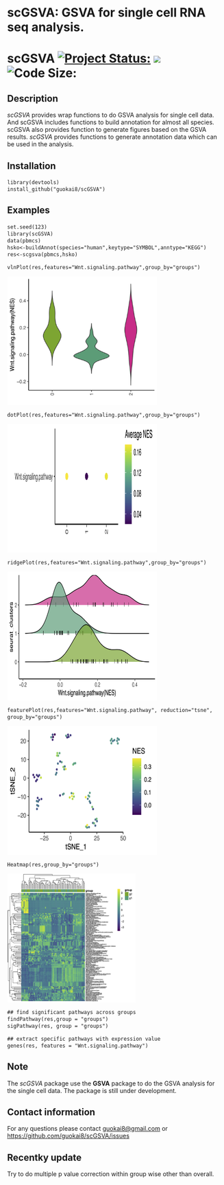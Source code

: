 # scGSVA: GSVA for single cell RNA seq analysis. 
# scGSVA [![Project Status:](http://www.repostatus.org/badges/latest/active.svg)](http://www.repostatus.org/#active)  [![](https://img.shields.io/badge/devel%20version-0.0.11-green.svg)](https://github.com/guokai8/scGSVA)  ![Code Size:](https://img.shields.io/github/languages/code-size/guokai8/scGSVA)
## Description
_scGSVA_ provides wrap functions to do GSVA analysis for single cell data. And scGSVA includes functions to build annotation for almost all species. scGSVA also provides function to generate figures based on the GSVA results.
_scGSVA_ provides functions to generate annotation data which can be used in the analysis.
## Installation
```
library(devtools)
install_github("guokai8/scGSVA")
``` 
## Examples
```{r}
set.seed(123)   
library(scGSVA)   
data(pbmcs)
hsko<-buildAnnot(species="human",keytype="SYMBOL",anntype="KEGG")
res<-scgsva(pbmcs,hsko)
```
```{r}
vlnPlot(res,features="Wnt.signaling.pathway",group_by="groups")
```
<img align="center" src = 'vln.jpg'  width=350 height=300>

```{r}
dotPlot(res,features="Wnt.signaling.pathway",group_by="groups")
```
<img align="center" src = 'dot.png'  width=350 height=300>

```{r}
ridgePlot(res,features="Wnt.signaling.pathway",group_by="groups")
```
<img align="center" src = 'ridge.jpg'  width=350 height=300>

```{r}
featurePlot(res,features="Wnt.signaling.pathway", reduction="tsne", group_by="groups")
```
<img align="center" src = 'feature.png'  width=350 height=300>

```{r}
Heatmap(res,group_by="groups")
```
<img align="center" src = 'heat.jpg'  width=300 height=300>

```{r}
## find significant pathways across groups
findPathway(res,group = "groups")
sigPathway(res, group = "groups")
``` 
```{r}
## extract specific pathways with expression value
genes(res, features = "Wnt.signaling.pathway")
```
## Note
The _scGSVA_ package use the __GSVA__ package to do the GSVA analysis for the single cell data.  The package is still under development.

## Contact information

For any questions please contact guokai8@gmail.com or https://github.com/guokai8/scGSVA/issues

## Recentky update

Try to do multiple p value correction within group wise other than overall. 
